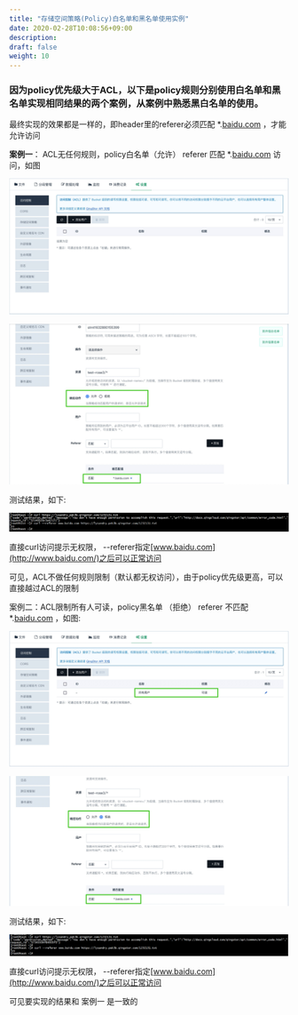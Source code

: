 ```yaml
---
title: "存储空间策略(Policy)白名单和黑名单使用实例"
date: 2020-02-28T10:08:56+09:00
description:
draft: false
weight: 10
---
```




### 因为policy优先级大于ACL，以下是policy规则分别使用白名单和黑名单实现相同结果的两个案例，从案例中熟悉黑白名单的使用。

最终实现的效果都是一样的，即header里的referer必须匹配 *.[baidu.com](http://baidu.com/) ，才能允许访问

**案例一**： ACL无任何规则，policy白名单（允许） referer 匹配 *.[baidu.com](http://baidu.com/) 访问，如图

![](../_images/policy1.png)

![](../_images/policy2.png)

测试结果，如下:

![](../_images/policy3.png)

直接curl访问提示无权限， --referer指定[www.baidu.com](http://www.baidu.com/)之后可以正常访问

可见，ACL不做任何规则限制（默认都无权访问），由于policy优先级更高，可以直接越过ACL的限制



案例二：ACL限制所有人可读，policy黑名单 （拒绝） referer 不匹配 *.[baidu.com](http://baidu.com/) ，如图:

![](../_images/policy4.png)

![](../_images/policy5.png)

测试结果，如下:

![](../_images/policy6.png)

直接curl访问提示无权限， --referer指定[www.baidu.com](http://www.baidu.com/)之后可以正常访问

可见要实现的结果和 案例一 是一致的

